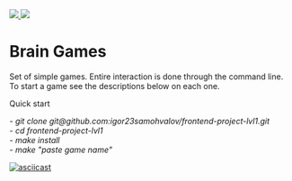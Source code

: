 <a href="https://codeclimate.com/github/codeclimate/codeclimate/maintainability">
  <img src="https://api.codeclimate.com/v1/badges/a99a88d28ad37a79dbf6/maintainability" />
</a>
<a href="https://github.com/igor23samohvalov/frontend-project-lvl1/actions/workflows/github-actions-demo.yml">
  <img src="https://github.com/igor23samohvalov/frontend-project-lvl1/actions/workflows/github-actions-demo.yml/badge.svg" />
</a>
<h1>Brain Games</h1>
<p>Set of simple games. Entire interaction is done through the command line. To start a game see the descriptions below on each one.</p>
<p>Quick start</p>
<i> - git clone git@github.com:igor23samohvalov/frontend-project-lvl1.git</i><br>
<i> - cd frontend-project-lvl1</i><br>
<i> - make install</i><br>
<i> - make "paste game name"</i><br>

[![asciicast](https://asciinema.org/a/FedvrJqr4LyrzVBhxsVX51Syq.svg)](https://asciinema.org/a/FedvrJqr4LyrzVBhxsVX51Syq)